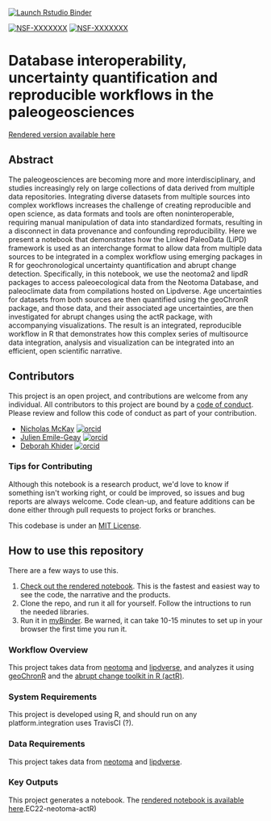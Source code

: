<!-- badges: start -->
[![Launch Rstudio Binder](http://mybinder.org/badge_logo.svg)](https://mybinder.org/v2/gh/nickmckay/EC22-neotoma-actR/main?urlpath=rstudio)

[![NSF-XXXXXXX](https://img.shields.io/badge/NSF-XXXXXXX-blue.svg)](https://nsf.gov/awardsearch/showAward?AWD_ID=XXXXXXX) [![NSF-XXXXXXX](https://img.shields.io/badge/NSF-XXXXXXX-blue.svg)](https://nsf.gov/awardsearch/showAward?AWD_ID=XXXXXXX)

# Database interoperability, uncertainty quantification and reproducible workflows in the paleogeosciences

[Rendered version available here](https://nickmckay.github.io/EC22-neotoma-actR/)

## Abstract

The paleogeosciences are becoming more and more interdisciplinary, and studies increasingly rely on large collections of data derived from multiple data repositories. Integrating diverse datasets from multiple sources into complex workflows increases the challenge of creating reproducible and open science, as data formats and tools are often noninteroperable, requiring manual manipulation of data into standardized formats, resulting in a disconnect in data provenance and confounding reproducibility. Here we present a notebook that demonstrates how the Linked PaleoData (LiPD) framework is used as an interchange format to allow data from multiple data sources to be integrated in a complex workflow using emerging packages in R for geochronological uncertainty quantification and abrupt change detection. Specifically, in this notebook, we use the neotoma2 and lipdR packages to access paleoecological data from the Neotoma Database, and paleoclimate data from compilations hosted on Lipdverse. Age uncertainties for datasets from both sources are then quantified using the geoChronR package, and those data, and their associated age uncertainties, are then investigated for abrupt changes using the actR package, with accompanying visualizations. The result is an integrated, reproducible workflow in R that demonstrates how this complex series of multisource data integration, analysis and visualization can be integrated into an efficient, open scientific narrative.

## Contributors

This project is an open project, and contributions are welcome from any individual.  All contributors to this project are bound by a [code of conduct](CODE_OF_CONDUCT.md).  Please review and follow this code of conduct as part of your contribution.

  * [Nicholas McKay](http://nau.edu/mckay) [![orcid](https://img.shields.io/badge/orcid-XXXX--XXXX--XXXX--XXXX-brightgreen.svg)](https://orcid.org/0000-0003-3598-5113)
  * [Julien Emile-Geay](http://climdyn.usc.edu/) [![orcid](https://img.shields.io/badge/orcid-XXXX--XXXX--XXXX--XXXX-brightgreen.svg)](https://orcid.org/0000-0001-5920-4751)
  * [Deborah Khider](https://earth.usc.edu/~khider/) [![orcid](https://img.shields.io/badge/orcid-XXXX--XXXX--XXXX--XXXX-brightgreen.svg)](https://orcid.org/0000-0001-7501-8430)

### Tips for Contributing

Although this notebook is a research product, we'd love to know if something isn't working right, or could be improved, so issues and bug reports are always welcome.  Code clean-up, and feature additions can be done either through pull requests to project forks or branches.

This codebase is under an [MIT License](LICENSE).

## How to use this repository

There are a few ways to use this. 

1. [Check out the rendered notebook](https://nickmckay.github.io/EC22-neotoma-actR). This is the fastest and easiest way to see the code, the narrative and the products. 
2. Clone the repo, and run it all for yourself. Follow the intructions to run the needed libraries. 
3. Run it in [myBinder](https://mybinder.org/v2/gh/nickmckay/EC22-neotoma-actR/main?urlpath=rstudio). Be warned, it can take 10-15 minutes to set up in your browser the first time you run it. 

### Workflow Overview

This project takes data from [neotoma](https://neotomadb.org) and [lipdverse](https://lipdverse.org), and analyzes it using [geoChronR](https://nickmckay.github.io/GeoChronR) and the [abrupt change toolkit in R (actR)](https://linked.earth/actR).

### System Requirements

This project is developed using R, and should run on any platform.integration uses TravisCI (?).

### Data Requirements

This project takes data from [neotoma](https://neotomadb.org) and [lipdverse](https://lipdverse.org).

### Key Outputs

This project generates a notebook. The [rendered notebook is available here](https://nickmckay.github.io/).EC22-neotoma-actR)

